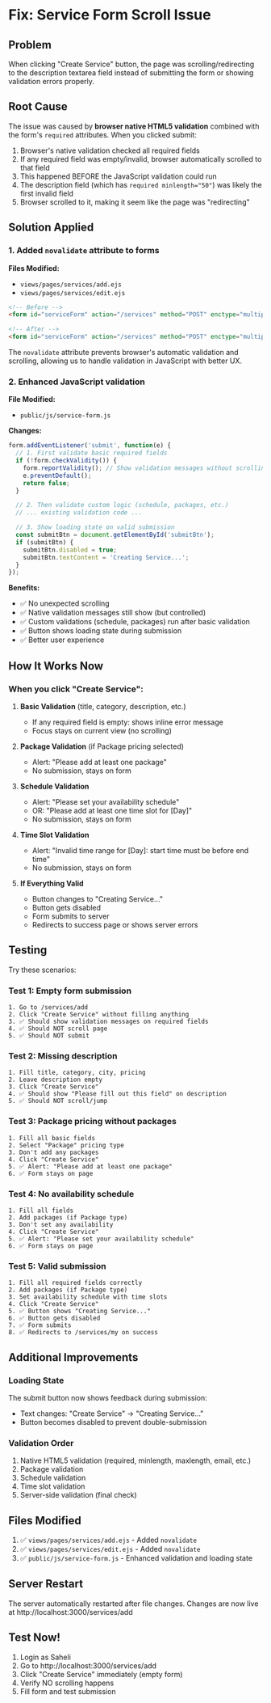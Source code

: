 # Fix: Service Form Scroll Issue

## Problem
When clicking "Create Service" button, the page was scrolling/redirecting to the description textarea field instead of submitting the form or showing validation errors properly.

## Root Cause
The issue was caused by **browser native HTML5 validation** combined with the form's `required` attributes. When you clicked submit:

1. Browser's native validation checked all required fields
2. If any required field was empty/invalid, browser automatically scrolled to that field
3. This happened BEFORE the JavaScript validation could run
4. The description field (which has `required minlength="50"`) was likely the first invalid field
5. Browser scrolled to it, making it seem like the page was "redirecting"

## Solution Applied

### 1. Added `novalidate` attribute to forms
**Files Modified:**
- `views/pages/services/add.ejs`
- `views/pages/services/edit.ejs`

```html
<!-- Before -->
<form id="serviceForm" action="/services" method="POST" enctype="multipart/form-data">

<!-- After -->
<form id="serviceForm" action="/services" method="POST" enctype="multipart/form-data" novalidate>
```

The `novalidate` attribute prevents browser's automatic validation and scrolling, allowing us to handle validation in JavaScript with better UX.

### 2. Enhanced JavaScript validation
**File Modified:**
- `public/js/service-form.js`

**Changes:**
```javascript
form.addEventListener('submit', function(e) {
  // 1. First validate basic required fields
  if (!form.checkValidity()) {
    form.reportValidity(); // Show validation messages without scrolling
    e.preventDefault();
    return false;
  }

  // 2. Then validate custom logic (schedule, packages, etc.)
  // ... existing validation code ...

  // 3. Show loading state on valid submission
  const submitBtn = document.getElementById('submitBtn');
  if (submitBtn) {
    submitBtn.disabled = true;
    submitBtn.textContent = 'Creating Service...';
  }
});
```

**Benefits:**
- ✅ No unexpected scrolling
- ✅ Native validation messages still show (but controlled)
- ✅ Custom validations (schedule, packages) run after basic validation
- ✅ Button shows loading state during submission
- ✅ Better user experience

## How It Works Now

### When you click "Create Service":

1. **Basic Validation** (title, category, description, etc.)
   - If any required field is empty: shows inline error message
   - Focus stays on current view (no scrolling)

2. **Package Validation** (if Package pricing selected)
   - Alert: "Please add at least one package"
   - No submission, stays on form

3. **Schedule Validation**
   - Alert: "Please set your availability schedule"
   - OR: "Please add at least one time slot for [Day]"
   - No submission, stays on form

4. **Time Slot Validation**
   - Alert: "Invalid time range for [Day]: start time must be before end time"
   - No submission, stays on form

5. **If Everything Valid**
   - Button changes to "Creating Service..."
   - Button gets disabled
   - Form submits to server
   - Redirects to success page or shows server errors

## Testing

Try these scenarios:

### Test 1: Empty form submission
```
1. Go to /services/add
2. Click "Create Service" without filling anything
3. ✅ Should show validation messages on required fields
4. ✅ Should NOT scroll page
5. ✅ Should NOT submit
```

### Test 2: Missing description
```
1. Fill title, category, city, pricing
2. Leave description empty
3. Click "Create Service"
4. ✅ Should show "Please fill out this field" on description
5. ✅ Should NOT scroll/jump
```

### Test 3: Package pricing without packages
```
1. Fill all basic fields
2. Select "Package" pricing type
3. Don't add any packages
4. Click "Create Service"
5. ✅ Alert: "Please add at least one package"
6. ✅ Form stays on page
```

### Test 4: No availability schedule
```
1. Fill all fields
2. Add packages (if Package type)
3. Don't set any availability
4. Click "Create Service"
5. ✅ Alert: "Please set your availability schedule"
6. ✅ Form stays on page
```

### Test 5: Valid submission
```
1. Fill all required fields correctly
2. Add packages (if Package type)
3. Set availability schedule with time slots
4. Click "Create Service"
5. ✅ Button shows "Creating Service..."
6. ✅ Button gets disabled
7. ✅ Form submits
8. ✅ Redirects to /services/my on success
```

## Additional Improvements

### Loading State
The submit button now shows feedback during submission:
- Text changes: "Create Service" → "Creating Service..."
- Button becomes disabled to prevent double-submission

### Validation Order
1. Native HTML5 validation (required, minlength, maxlength, email, etc.)
2. Package validation
3. Schedule validation
4. Time slot validation
5. Server-side validation (final check)

## Files Modified
1. ✅ `views/pages/services/add.ejs` - Added `novalidate`
2. ✅ `views/pages/services/edit.ejs` - Added `novalidate`
3. ✅ `public/js/service-form.js` - Enhanced validation and loading state

## Server Restart
The server automatically restarted after file changes.
Changes are now live at http://localhost:3000/services/add

## Test Now!
1. Login as Saheli
2. Go to http://localhost:3000/services/add
3. Click "Create Service" immediately (empty form)
4. Verify NO scrolling happens
5. Fill form and test submission
